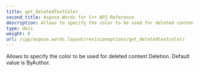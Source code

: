 ```yaml
---
title: get_DeletedTextColor
second_title: Aspose.Words for C++ API Reference
description: Allows to specify the color to be used for deleted content Deletion. Default value is ByAuthor. 
type: docs
weight: 0
url: /cpp/aspose.words.layout/revisionoptions/get_deletedtextcolor/
---
```


Allows to specify the color to be used for deleted content Deletion. Default value is ByAuthor. 

